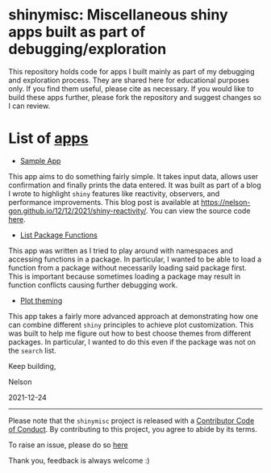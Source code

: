 
# shinymisc: Miscellaneous shiny apps built as part of debugging/exploration

This repository holds code for apps I built mainly as part of my
debugging and exploration process. They are shared here for educational
purposes only. If you find them useful, please cite as necessary. If you
would like to build these apps further, please fork the repository and
suggest changes so I can review.

# List of [apps](https://github.com/Nelson-Gon/shinymisc/blob/main/apps)

-   [Sample App](https://nelson-gon.shinyapps.io/sampleapp)

This app aims to do something fairly simple. It takes input data, allows
user confirmation and finally prints the data entered. It was built as
part of a blog I wrote to highlight `shiny` features like reactivity,
observers, and performance improvements. This blog post is available at
<https://nelson-gon.github.io/12/12/2021/shiny-reactivity/>. You can
view the source code
[here](https://github.com/Nelson-Gon/shinymisc/blob/main/apps/sample_app.R).

-   [List Package
    Functions](https://github.com/Nelson-Gon/shinymisc/blob/main/apps/list_functions.R)

This app was written as I tried to play around with namespaces and
accessing functions in a package. In particular, I wanted to be able to
load a function from a package without necessarily loading said package
first. This is important because sometimes loading a package may result
in function conflicts causing further debugging work.

-   [Plot
    theming](https://github.com/Nelson-Gon/shinymisc/blob/main/apps/theming.R)

This app takes a fairly more advanced approach at demonstrating how one
can combine different `shiny` principles to achieve plot customization.
This was built to help me figure out how to best choose themes from
different packages. In particular, I wanted to do this even if the
package was not on the `search` list.

Keep building,

Nelson

2021-12-24

------------------------------------------------------------------------

Please note that the `shinymisc` project is released with a [Contributor
Code of
Conduct](https://github.com/Nelson-Gon/shinymisc/blob/main/.github/CODE_OF_CONDUCT.md).
By contributing to this project, you agree to abide by its terms.

To raise an issue, please do so
[here](https://github.com/Nelson-Gon/shinymisc/issues)

Thank you, feedback is always welcome :)
